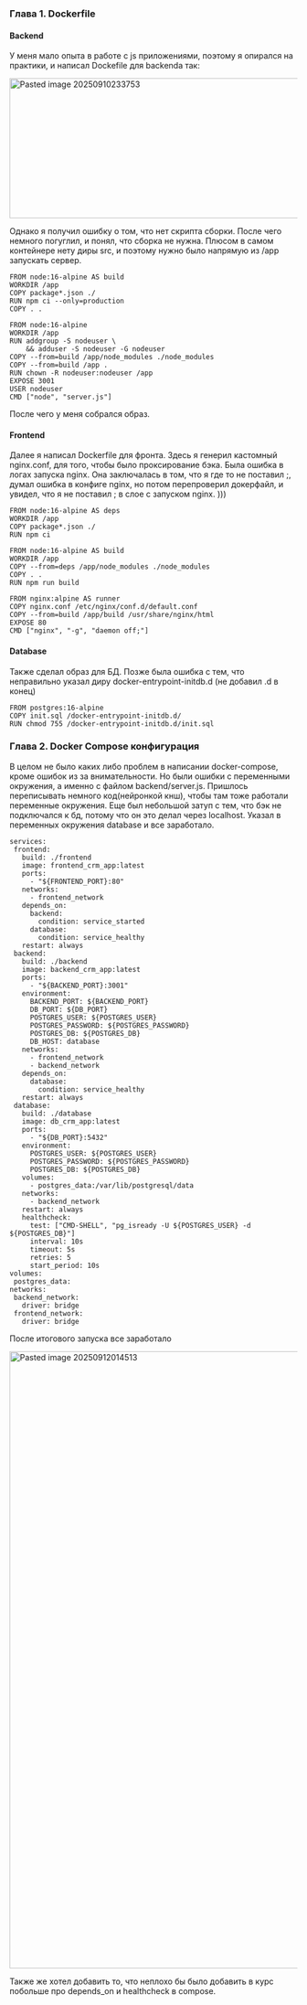 ### Глава 1. Dockerfile 
#### Backend
У меня мало опыта в работе с js приложениями, поэтому я опирался на практики, и написал Dockefile для backendа так:

<img width="527" height="245" alt="Pasted image 20250910233753" src="https://github.com/user-attachments/assets/7a16f5b7-2dec-4dba-ad04-fa0c08ee627c" />


Однако я получил ошибку о том, что  нет скрипта сборки. После чего немного погуглил, и понял, что сборка не нужна. Плюсом в самом контейнере нету диры src, и поэтому нужно было напрямую из /app запускать сервер.

```
FROM node:16-alpine AS build
WORKDIR /app
COPY package*.json ./
RUN npm ci --only=production
COPY . .

FROM node:16-alpine
WORKDIR /app
RUN addgroup -S nodeuser \
    && adduser -S nodeuser -G nodeuser
COPY --from=build /app/node_modules ./node_modules
COPY --from=build /app .
RUN chown -R nodeuser:nodeuser /app
EXPOSE 3001
USER nodeuser
CMD ["node", "server.js"]
```

После чего у меня собрался образ.

#### Frontend
Далее я написал Dockerfile для фронта. Здесь я генерил кастомный nginx.conf, для того, чтобы было проксирование бэка. Была ошибка в логах запуска nginx. Она заключалась в том, что я где то не поставил ;, думал ошибка в конфиге nginx, но потом перепроверил докерфайл, и увидел, что я не поставил ; в слое с запуском nginx. )))

```
FROM node:16-alpine AS deps
WORKDIR /app
COPY package*.json ./
RUN npm ci 

FROM node:16-alpine AS build
WORKDIR /app
COPY --from=deps /app/node_modules ./node_modules
COPY . .
RUN npm run build

FROM nginx:alpine AS runner
COPY nginx.conf /etc/nginx/conf.d/default.conf
COPY --from=build /app/build /usr/share/nginx/html
EXPOSE 80
CMD ["nginx", "-g", "daemon off;"]
```

#### Database
Также сделал образ для БД. Позже была ошибка с тем, что неправильно указал диру docker-entrypoint-initdb.d (не добавил .d в конец)

```
FROM postgres:16-alpine  
COPY init.sql /docker-entrypoint-initdb.d/  
RUN chmod 755 /docker-entrypoint-initdb.d/init.sql
```

### Глава 2. Docker Compose конфигурация

В целом не было каких либо проблем в написании docker-compose, кроме ошибок из за внимательности. Но были ошибки с переменными окружения, а именно с файлом backend/server.js. Пришлось переписывать немного код(нейронкой кнш), чтобы там тоже работали переменные окружения. Еще был небольшой затуп с тем, что бэк не подключался к бд, потому что он это делал через localhost. Указал в переменных окружения database и все заработало. 

```
services:  
 frontend:  
   build: ./frontend  
   image: frontend_crm_app:latest  
   ports:  
     - "${FRONTEND_PORT}:80"  
   networks:  
     - frontend_network  
   depends_on:  
     backend:  
       condition: service_started  
     database:  
       condition: service_healthy  
   restart: always  
 backend:  
   build: ./backend  
   image: backend_crm_app:latest  
   ports:  
     - "${BACKEND_PORT}:3001"  
   environment:  
     BACKEND_PORT: ${BACKEND_PORT}  
     DB_PORT: ${DB_PORT}  
     POSTGRES_USER: ${POSTGRES_USER}  
     POSTGRES_PASSWORD: ${POSTGRES_PASSWORD}  
     POSTGRES_DB: ${POSTGRES_DB}  
     DB_HOST: database  
   networks:  
     - frontend_network  
     - backend_network  
   depends_on:  
     database:  
       condition: service_healthy  
   restart: always  
 database:  
   build: ./database  
   image: db_crm_app:latest  
   ports:  
     - "${DB_PORT}:5432"  
   environment:  
     POSTGRES_USER: ${POSTGRES_USER}  
     POSTGRES_PASSWORD: ${POSTGRES_PASSWORD}  
     POSTGRES_DB: ${POSTGRES_DB}  
   volumes:  
     - postgres_data:/var/lib/postgresql/data  
   networks:  
     - backend_network  
   restart: always  
   healthcheck:  
     test: ["CMD-SHELL", "pg_isready -U ${POSTGRES_USER} -d ${POSTGRES_DB}"]  
     interval: 10s  
     timeout: 5s  
     retries: 5  
     start_period: 10s  
volumes:  
 postgres_data:  
networks:  
 backend_network:  
   driver: bridge  
 frontend_network:  
   driver: bridge
```

После итогового запуска все заработало 

<img width="916" height="1080" alt="Pasted image 20250912014513" src="https://github.com/user-attachments/assets/6b80c627-496c-4403-b0aa-4f2accdc65fb" />

Также же хотел добавить то, что неплохо бы было добавить в курс побольше про depends_on и healthcheck в compose.


